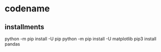 # codename

## installments
python -m pip install -U pip
python -m pip install -U matplotlib
pip3 install pandas